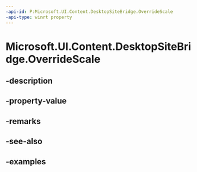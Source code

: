 ```yaml
---
-api-id: P:Microsoft.UI.Content.DesktopSiteBridge.OverrideScale
-api-type: winrt property
---
```


# Microsoft.UI.Content.DesktopSiteBridge.OverrideScale

<!--
public float OverrideScale { get; set; }
-->


## -description

## -property-value

## -remarks

## -see-also

## -examples


